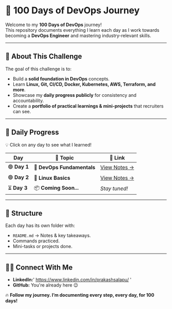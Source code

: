 # 🚀 100 Days of DevOps Journey

Welcome to my **100 Days of DevOps** journey!  
This repository documents everything I learn each day as I work towards becoming a **DevOps Engineer** and mastering industry-relevant skills.

---

## 📌 About This Challenge
The goal of this challenge is to:
- Build a **solid foundation in DevOps** concepts.
- Learn **Linux, Git, CI/CD, Docker, Kubernetes, AWS, Terraform, and more**.
- Showcase my **daily progress publicly** for consistency and accountability.
- Create a **portfolio of practical learnings & mini-projects** that recruiters can see.

---

## 📅 Daily Progress

💡 Click on any day to see what I learned!

| Day | 📖 Topic | 🔗 Link |
|-----|---------|---------|
| 🟢 **Day 1** | 🚀 **DevOps Fundamentals** | [View Notes →](./01-Intro-to-DevOps/Fundamentals.md) |
| 🟢 **Day 2** | 🐧 **Linux Basics** | [View Notes →](./02-Linux-Fundamentals/Notes.md) |
| ⏳ **Day 3** | 📦 **Coming Soon...** | _Stay tuned!_ |

---

## 📂 Structure
Each day has its own folder with:
- `README.md` → Notes & key takeaways.
- Commands practiced.
- Mini-tasks or projects done.

---

## 🧑‍💻 Connect With Me
- **LinkedIn:**' https://www.linkedin.com/in/prakashsalapu/ '
- **GitHub:** You're already here 😉


🔥 **Follow my journey. I’m documenting every step, every day, for 100 days!**
